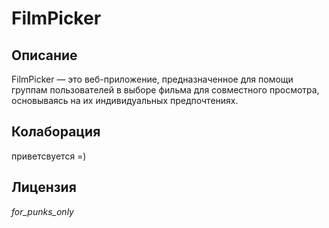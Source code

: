 # FilmPicker

## Описание

FilmPicker — это веб-приложение, предназначенное для помощи группам пользователей в выборе фильма для совместного просмотра, основываясь на их индивидуальных предпочтениях.

## Колаборация
приветсвуется =)

## Лицензия
*for_punks_only*

